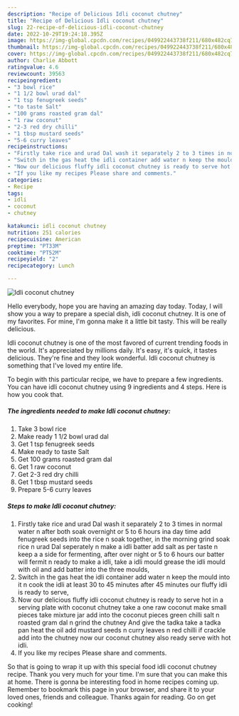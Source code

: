 ```yaml
---
description: "Recipe of Delicious Idli coconut chutney"
title: "Recipe of Delicious Idli coconut chutney"
slug: 22-recipe-of-delicious-idli-coconut-chutney
date: 2022-10-29T19:24:18.395Z
image: https://img-global.cpcdn.com/recipes/049922443738f211/680x482cq70/idli-coconut-chutney-recipe-main-photo.jpg
thumbnail: https://img-global.cpcdn.com/recipes/049922443738f211/680x482cq70/idli-coconut-chutney-recipe-main-photo.jpg
cover: https://img-global.cpcdn.com/recipes/049922443738f211/680x482cq70/idli-coconut-chutney-recipe-main-photo.jpg
author: Charlie Abbott
ratingvalue: 4.6
reviewcount: 39563
recipeingredient:
- "3 bowl rice"
- "1 1/2 bowl urad dal"
- "1 tsp fenugreek seeds"
- "to taste Salt"
- "100 grams roasted gram dal"
- "1 raw coconut"
- "2-3 red dry chilli"
- "1 tbsp mustard seeds"
- "5-6 curry leaves"
recipeinstructions:
- "Firstly take rice and urad Dal wash it separately 2 to 3 times in normal water n after both soak overnight or 5 to 6 hours ina day time add fenugreek seeds into the rice n soak together, in the morning grind soak rice n urad Dal seperately n make a idli batter add salt as per taste n keep a a side for fermenting, after over night or 5 to 6 hours our batter will fermit n ready to make a idli, take a idli mould grease the idli mould with oil and add batter into the three moulds,"
- "Switch in the gas heat the idli container add water n keep the mould into it n cook the idli at least 30 to 45 minutes after 45 minutes our fluffy idli is ready to serve,"
- "Now our delicious fluffy idli coconut chutney is ready to serve hot in a serving plate with coconut chutney take a one raw coconut make small pieces take mixture jar add into the coconut pieces green chilli salt n roasted gram dal n grind the chutney And give the tadka take a tadka pan heat the oil add mustard seeds n curry leaves n red chilli if crackle add into the chutney now our coconut chutney also ready serve with hot idli."
- "If you like my recipes Please share and comments."
categories:
- Recipe
tags:
- idli
- coconut
- chutney

katakunci: idli coconut chutney 
nutrition: 251 calories
recipecuisine: American
preptime: "PT33M"
cooktime: "PT52M"
recipeyield: "2"
recipecategory: Lunch

---
```



![Idli coconut chutney](https://img-global.cpcdn.com/recipes/049922443738f211/680x482cq70/idli-coconut-chutney-recipe-main-photo.jpg)

Hello everybody, hope you are having an amazing day today. Today, I will show you a way to prepare a special dish, idli coconut chutney. It is one of my favorites. For mine, I'm gonna make it a little bit tasty. This will be really delicious.

Idli coconut chutney is one of the most favored of current trending foods in the world. It's appreciated by millions daily. It's easy, it's quick, it tastes delicious. They're fine and they look wonderful. Idli coconut chutney is something that I've loved my entire life.




To begin with this particular recipe, we have to prepare a few ingredients. You can have idli coconut chutney using 9 ingredients and 4 steps. Here is how you cook that.

<!--inarticleads1-->

##### The ingredients needed to make Idli coconut chutney:

1. Take 3 bowl rice
1. Make ready 1 1/2 bowl urad dal
1. Get 1 tsp fenugreek seeds
1. Make ready to taste Salt
1. Get 100 grams roasted gram dal
1. Get 1 raw coconut
1. Get 2-3 red dry chilli
1. Get 1 tbsp mustard seeds
1. Prepare 5-6 curry leaves




<!--inarticleads2-->

##### Steps to make Idli coconut chutney:

1. Firstly take rice and urad Dal wash it separately 2 to 3 times in normal water n after both soak overnight or 5 to 6 hours ina day time add fenugreek seeds into the rice n soak together, in the morning grind soak rice n urad Dal seperately n make a idli batter add salt as per taste n keep a a side for fermenting, after over night or 5 to 6 hours our batter will fermit n ready to make a idli, take a idli mould grease the idli mould with oil and add batter into the three moulds,
1. Switch in the gas heat the idli container add water n keep the mould into it n cook the idli at least 30 to 45 minutes after 45 minutes our fluffy idli is ready to serve,
1. Now our delicious fluffy idli coconut chutney is ready to serve hot in a serving plate with coconut chutney take a one raw coconut make small pieces take mixture jar add into the coconut pieces green chilli salt n roasted gram dal n grind the chutney And give the tadka take a tadka pan heat the oil add mustard seeds n curry leaves n red chilli if crackle add into the chutney now our coconut chutney also ready serve with hot idli.
1. If you like my recipes Please share and comments.




So that is going to wrap it up with this special food idli coconut chutney recipe. Thank you very much for your time. I'm sure that you can make this at home. There is gonna be interesting food in home recipes coming up. Remember to bookmark this page in your browser, and share it to your loved ones, friends and colleague. Thanks again for reading. Go on get cooking!
